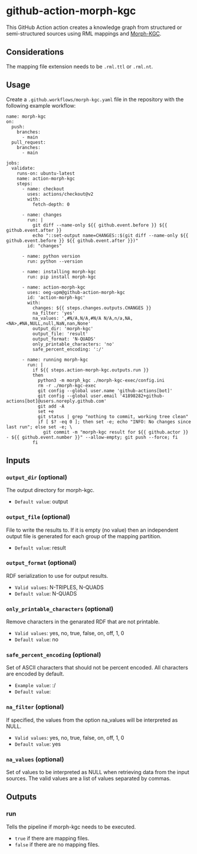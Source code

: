 # github-action-morph-kgc
This GitHub Action action creates a knowledge graph from structured or semi-structured sources using RML mappings and [Morph-KGC](https://github.com/oeg-upm/morph-kgc).

## Considerations
The mapping file extension needs to be `.rml.ttl` or `.rml.nt`.

## Usage
Create a `.github.workflows/morph-kgc.yaml` file in the repository with the following example workflow:

```
name: morph-kgc
on:   
  push:
    branches:    
      - main
  pull_request:
    branches:    
      - main

jobs:    
  validate:
    runs-on: ubuntu-latest
    name: action-morph-kgc
    steps:
      - name: checkout
        uses: actions/checkout@v2
        with:
          fetch-depth: 0

      - name: changes
        run: |
          git diff --name-only ${{ github.event.before }} ${{ github.event.after }}
          echo "::set-output name=CHANGES::$(git diff --name-only ${{ github.event.before }} ${{ github.event.after }})"
        id: "changes"

      - name: python version
        run: python --version

      - name: installing morph-kgc
        run: pip install morph-kgc 

      - name: action-morph-kgc
        uses: oeg-upm@github-action-morph-kgc
        id: 'action-morph-kgc'
        with:
          changes: ${{ steps.changes.outputs.CHANGES }}
          na_filter: 'yes'
          na_values: ',#N/A,N/A,#N/A N/A,n/a,NA,<NA>,#NA,NULL,null,NaN,nan,None'
          output_dir: 'morph-kgc'
          output_file: 'result'
          output_format: 'N-QUADS'
          only_printable_characters: 'no'
          safe_percent_encoding: ':/'

      - name: running morph-kgc
        run: |
          if ${{ steps.action-morph-kgc.outputs.run }}
          then
            python3 -m morph_kgc ./morph-kgc-exec/config.ini
            rm -r ./morph-kgc-exec
            git config --global user.name 'github-actions[bot]'
            git config --global user.email '41898282+github-actions[bot]@users.noreply.github.com'
            git add -A
            set +e
            git status | grep "nothing to commit, working tree clean"
            if [ $? -eq 0 ]; then set -e; echo "INFO: No changes since last run"; else set -e; \
              git commit -m "morph-kgc result for ${{ github.actor }} - ${{ github.event.number }}" --allow-empty; git push --force; fi
          fi

```
## Inputs
### `output_dir` (optional)
The output directory for morph-kgc.
- `Default value`: output
### `output_file`  (optional)
File to write the results to. If it is empty (no value) then an independent output file is generated for each group of the mapping partition.

- `Default value`: result
### `output_format` (optional)
RDF serialization to use for output results.

- `Valid values`: N-TRIPLES, N-QUADS
- `Default value`: N-QUADS
### `only_printable_characters` (optional)
Remove characters in the genarated RDF that are not printable.

- `Valid values`: yes, no, true, false, on, off, 1, 0
- `Default value`: no
### `safe_percent_encoding` (optional)
Set of ASCII characters that should not be percent encoded. All characters are encoded by default.

- `Example value`: :/
- `Default value`:
### `na_filter` (optional)
If specified, the values from the option na_values will be interpreted as NULL.

- `Valid values`: yes, no, true, false, on, off, 1, 0
- `Default value`: yes
### `na_values` (optional)
Set of values to be interpreted as NULL when retrieving data from the input sources. The valid values are a list of values separated by commas.

## Outputs
### run
Tells the pipeline if morph-kgc needs to be executed.
- `true` if there are mapping files.
- `false` if there are no mapping files.
